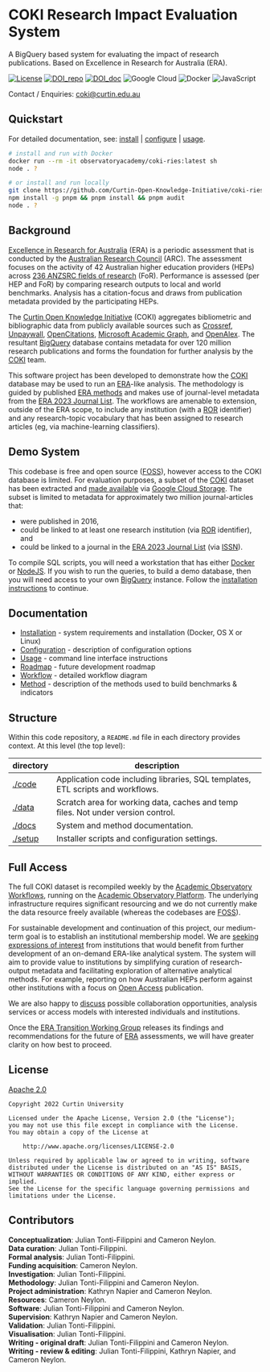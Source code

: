 # COKI Research Impact Evaluation System

A BigQuery based system for evaluating the impact of research publications. Based on Excellence in Research for Australia (ERA).

[![License](https://img.shields.io/badge/License-Apache%202.0-blue.svg)](https://opensource.org/licenses/Apache-2.0)
[![DOI_repo](https://zenodo.org/badge/DOI/10.5281/zenodo.7345347.svg)](https://doi.org/10.5281/zenodo.7345347)
[![DOI_doc](https://zenodo.org/badge/DOI/10.5281/zenodo.7084439.svg)](https://doi.org/10.5281/zenodo.7084439)
![Google Cloud](https://img.shields.io/badge/GoogleCloud-%234285F4.svg?style=flat-square&logo=google-cloud)
![Docker](https://img.shields.io/badge/docker-%230db7ed.svg?style=flat-square&logo=docker&logoColor=white)
![JavaScript](https://img.shields.io/badge/javascript-%23323330.svg?style=flat-square&logo=javascript)

Contact / Enquiries: [coki@curtin.edu.au][contact]

## Quickstart

For detailed documentation, see: [install] | [configure] | [usage].

```bash
# install and run with Docker
docker run --rm -it observatoryacademy/coki-ries:latest sh
node . ?

# or install and run locally
git clone https://github.com/Curtin-Open-Knowledge-Initiative/coki-ries.git && cd coki-ries
npm install -g pnpm && pnpm install && pnpm audit
node . ?
```

## Background

[Excellence in Research for Australia][ERA] (ERA) is a periodic assessment that is conducted by the [Australian Research Council][ARC] (ARC). The assessment focuses on the activity of 42 Australian higher education providers (HEPs) across [236 ANZSRC fields of research][ANZSRC] (FoR). Performance is assessed (per HEP and FoR) by comparing research outputs to local and world benchmarks. Analysis has a citation-focus and draws from publication metadata provided by the participating HEPs.

The [Curtin Open Knowledge Initiative][COKI] (COKI) aggregates bibliometric and bibliographic data from publicly available sources such as [Crossref], [Unpaywall], [OpenCitations], [Microsoft Academic Graph], and [OpenAlex]. The resultant [BigQuery] database contains metadata for over 120 million research publications and forms the foundation for further analysis by the [COKI] team.

This software project has been developed to demonstrate how the [COKI] database may be used to run an [ERA]-like analysis. The methodology is guided by published [ERA methods] and makes use of journal-level metadata from the [ERA 2023 Journal List]. The workflows are amenable to extension, outside of the ERA scope, to include any institution (with a [ROR] identifier) and any research-topic vocabulary that has been assigned to research articles (eg, via machine-learning classifiers).

## Demo System

This codebase is free and open source ([FOSS]), however access to the COKI database is limited. For evaluation purposes, a subset of the [COKI] dataset has been extracted and [made available][demodata] via [Google Cloud Storage][GCS]. The subset is limited to metadata for approximately two million journal-articles that:

- were published in 2016,
- could be linked to at least one research institution (via [ROR] identifier), and
- could be linked to a journal in the [ERA 2023 Journal List] (via [ISSN]).

To compile SQL scripts, you will need a workstation that has either [Docker] or [NodeJS]. If you wish to run the queries, to build a demo database, then you will need access to your own [BigQuery] instance. Follow the [installation instructions][install] to continue.

## Documentation

- [Installation][install] - system requirements and installation (Docker, OS X or Linux)
- [Configuration][configure] - description of configuration options
- [Usage][usage] - command line interface instructions
- [Roadmap][roadmap] - future development roadmap
- [Workflow][workflow] - detailed workflow diagram
- [Method][methods] - description of the methods used to build benchmarks & indicators

## Structure

Within this code repository, a `README.md` file in each directory provides context. At this level (the top level):

| directory | description |
| - | - |
| [./code](./code)   | Application code including libraries, SQL templates, ETL scripts and workflows. |
| [./data](./data)   | Scratch area for working data, caches and temp files. Not under version control. |
| [./docs](./docs)   | System and method documentation. |
| [./setup](./setup) | Installer scripts and configuration settings. |

## Full Access

The full COKI dataset is recompiled weekly by the [Academic Observatory Workflows], running on the [Academic Observatory Platform]. The underlying infrastructure requires significant resourcing and we do not currently make the data resource freely available (whereas the codebases are [FOSS]).

For sustainable development and continuation of this project, our medium-term goal is to establish an institutional membership model. We are [seeking expressions of interest][contact] from institutions that would benefit from further development of an on-demand ERA-like analytical system. The system will aim to provide value to institutions by simplifying curation of research-output metadata and facilitating exploration of alternative analytical methods. For example, reporting on how Australian HEPs perform against other institutions with a focus on [Open Access] publication.

We are also happy to [discuss][contact] possible collaboration opportunities, analysis services or access models with interested individuals and institutions.

Once the [ERA Transition Working Group] releases its findings and recommendations for the future of [ERA] assessments, we will have greater clarity on how best to proceed.

## License

[Apache 2.0](./LICENSE)

```text
Copyright 2022 Curtin University

Licensed under the Apache License, Version 2.0 (the "License");
you may not use this file except in compliance with the License.
You may obtain a copy of the License at

    http://www.apache.org/licenses/LICENSE-2.0

Unless required by applicable law or agreed to in writing, software
distributed under the License is distributed on an "AS IS" BASIS,
WITHOUT WARRANTIES OR CONDITIONS OF ANY KIND, either express or implied.
See the License for the specific language governing permissions and
limitations under the License.
```

## Contributors

**Conceptualization**: Julian Tonti-Filippini and Cameron Neylon.  
**Data curation**: Julian Tonti-Filippini.  
**Formal analysis**: Julian Tonti-Filippini.  
**Funding acquisition**: Cameron Neylon.  
**Investigation**: Julian Tonti-Filippini.  
**Methodology**: Julian Tonti-Filippini and Cameron Neylon.  
**Project administration**: Kathryn Napier and Cameron Neylon.  
**Resources**: Cameron Neylon.  
**Software**: Julian Tonti-Filippini and Cameron Neylon.  
**Supervision**: Kathryn Napier and Cameron Neylon.  
**Validation**: Julian Tonti-Filippini.  
**Visualisation**: Julian Tonti-Filippini.  
**Writing - original draft**: Julian Tonti-Filippini and Cameron Neylon.  
**Writing - review & editing**: Julian Tonti-Filippini, Kathryn Napier, and Cameron Neylon.  

<!-- links -->
[ARC]: <https://www.arc.gov.au/>
[ERA]: <https://www.arc.gov.au/evaluating-research/excellence-research-australia>
[COKI]: <https://openknowledge.community/>
[ANZSRC]: <https://www.abs.gov.au/statistics/classifications/australian-and-new-zealand-standard-research-classification-anzsrc/latest-release>
[ROR]: <https://ror.org/about/>
[FOSS]: <https://en.wikipedia.org/wiki/Free_and_open-source_software>

[Crossref]: <https://www.crossref.org/>
[Unpaywall]: <https://unpaywall.org/>
[OpenCitations]: <https://opencitations.net/>
[Microsoft Academic Graph]: <https://www.microsoft.com/en-us/research/project/microsoft-academic-graph/>
[OpenAlex]: <https://openalex.org/>
[Open Access]: <https://en.wikipedia.org/wiki/Open_access>
[ISSN]: <https://www.issn.org/>

[ERA methods]: <https://web.archive.org.au/awa/20220302235108mp_/https://www.arc.gov.au/file/10668/download?token=V5AKd-29>
[ERA 2023 Journal List]: <https://www.arc.gov.au/sites/default/files/2022-07/ERA2023%20Submission%20Journal%20List.xlsx>
[ERA Transition Working Group]: <https://www.arc.gov.au/news-publications/media/media-releases/new-working-group-advise-era-transition>

[BigQuery]: <https://cloud.google.com/bigquery/>
[GCS]: <https://cloud.google.com/storage>
[NodeJS]: <https://nodejs.org/en/download/>
[Docker]: <https://www.docker.com/>

<!-- COKI -->
[Academic Observatory Workflows]: <https://github.com/The-Academic-Observatory/academic-observatory-workflows>
[Academic Observatory Platform]: <https://github.com/The-Academic-Observatory/observatory-platform>
[contact]: <mailto:coki@curtin.edu.au>
[install]: <docs/installation.md>
[configure]: <docs/configuration.md>
[usage]: <docs/usage.md>
[roadmap]: <docs/roadmap.md>
[methods]: <docs/methods.md>
[workflow]: <docs/workflow.md>
[demodata]: <https://storage.googleapis.com/rt-era-public/data/raw/coki_data_list.html>

<!-- unused 
[Git]: <https://github.com/git-guides/install-git>
[curl]: <https://curl.se/download.html>
[Google CLI]: <https://cloud.google.com/sdk/docs/install-sdk>
[GitHub CLI]: <https://github.com/cli/cli>
[Amazon CLI]: <https://docs.aws.amazon.com/cli/latest/userguide/getting-started-install.html>
[Electron]: <https://www.electronjs.org/>
[x11]: <https://en.wikipedia.org/wiki/X_Window_System>
[VNC]: <https://en.wikipedia.org/wiki/Virtual_Network_Computing>
[credentials]: <https://cloud.google.com/bigquery/docs/authentication/service-account-file>
-->
